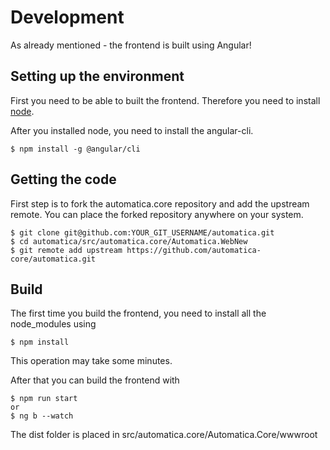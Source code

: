 # Development
As already mentioned - the frontend is built using Angular!

## Setting up the environment
First you need to be able to built the frontend. Therefore you need to install [node](https://nodejs.org/). 

After you installed node, you need to install the angular-cli.

~~~
$ npm install -g @angular/cli
~~~

## Getting the code
First step is to fork the automatica.core repository and add the upstream remote. You can place the forked repository anywhere on your system.

~~~
$ git clone git@github.com:YOUR_GIT_USERNAME/automatica.git
$ cd automatica/src/automatica.core/Automatica.WebNew
$ git remote add upstream https://github.com/automatica-core/automatica.git
~~~

## Build
The first time you build the frontend, you need to install all the node_modules using

~~~
$ npm install
~~~

This operation may take some minutes.

After that you can build the frontend with

~~~
$ npm run start
or 
$ ng b --watch
~~~

The dist folder is placed in src/automatica.core/Automatica.Core/wwwroot